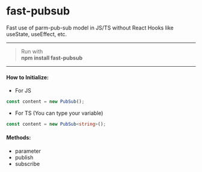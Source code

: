 # fast-pubsub
Fast use of parm-pub-sub model in JS/TS without React Hooks like useState, useEffect, etc.

***
> Run with <br/>
> <b>npm install fast-pubsub</b>
***

#### How to Initialize:
* For JS
```javascript
const content = new PubSub();
```
* For TS (You can type your variable)
```typescript
const content = new PubSub<string>();
```

#### Methods:
* parameter
* publish
* subscribe